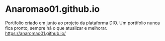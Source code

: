 # Anaromao01.github.io
Portifolio criado em junto ao projeto da plataforma DIO.
Um portifolio nunca fica pronto, sempre há o que atualizar e melhorar.
https://anaromao01.github.io/
